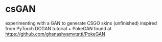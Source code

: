 # csGAN
experimenting with a GAN to generate CSGO skins (unfinished)
inspired from PyTorch DCGAN tutorial + PokeGAN found at https://github.com/ghanashyamvtatti/PokeGAN 
